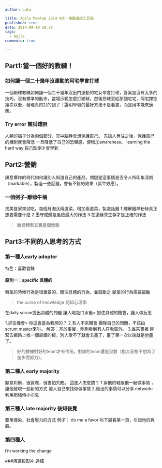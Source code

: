 ```yaml
---
author: Luka

title: Agile Meetup 2014 9月：喚醒者的工具箱
published: true
date: 2014-09-18 18:39
tags:
  - Agile
comments: true

---
```

## Part1:當一個好的教練！
### 如何讓一個二十幾年沒運動的阿宅學會打球
一個網球教練如何讓一個二十幾年沒出門運動的宅女學會打球，答案是沒有太多的技巧，沒有標準的動作，當場示範怎麼打網球，然後把球丟給那個宅宅，阿宅揮空幾次以後，發現真的打的到了！證明學習的最好方法不是看書，而是用本能來適應。

### Try error 嘗試錯誤
人類的腦子分為兩個部分，其中腦幹會想保護自己。 先讓人專注之後，保護自己的機制就會降低
一旦降低了自己的恐懼感，便增加awareness。
learning the hard way
自己跌倒才會學到

## Part2:營銷
訊息爆炸的時代如何讓別人知道自己的產品，關鍵是這事情是否令人所印象深刻（markable），製造一些話題，會有不錯的效果（紫牛效應）。

### 一個例子-雕爺牛楠
找美食家來試吃，每個月淘汰兩道菜，增加兩道菜，製造話題
1.理解鐵桿粉絲真正想要需要什麼
2.墨守成歸是風險最大的作法
3.在邊緣求生存才是正確的作法


> 敏捷轉型其實是個營銷

## Part3:不同的人思考的方式

### 第一種人early adopter
特色：喜歡嘗鮮

#### 原則一：specific 具體的
轉型的時候行為是很重要的，關注具體的行為，並鼓勵之
變革的行為需要鼓勵

> the curse of knowledge 認知心理學

在daily scrum提出具體的問題
讓人喝幾口水後> 抓住具體的機會，讓人做反思

1.抓住機會> 你這會是為我開的？
2.有人不來開會
團隊自己的問題，不該由scrum master來叫。
解答：基於事實，剛剛看到有人在看窗外。
3.誰來畫板
趕緊去網路上找一個最爛的板，別人受不了就會去畫了，畫了第一次以後就是他畫了。

> 好的教練對好的team才有作用，對爛的team還是沒救（指大家想不想為了進步而努力）。

### 第二種人 early majority
願意判斷，很實際，但害怕失敗。
這些人怎麼搞？
1.穿他的鞋跟他一起做事情 ，讓他發現一些新的方式
讓人自己來找你做事情
2.做出的事情可以分享
network-利用網絡傳小消息

### 第三種人 late majority 後知後覺
要用傳染，社會壓力的方式
例子：
do me a favor 叫下屬看某一頁，引起他的興趣。

### 第四種人
i’m working the change

###演講投影片
[連結](http://www.slideshare.net/tengzy/isniper-how-to-make-the-change-when-change-is-hard)